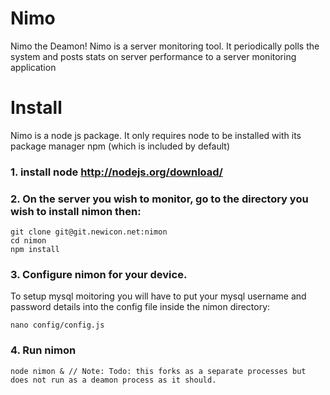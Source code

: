 Nimo
=====

Nimo the Deamon! Nimo is a server monitoring tool. It periodically polls the system and posts 
stats on server performance to a server monitoring application

Install
=======

Nimo is a node js package. It only requires node to be installed with its package manager npm (which is included by default)

### 1. install node http://nodejs.org/download/

### 2. On the server you wish to monitor, go to the directory you wish to install nimon then:

    git clone git@git.newicon.net:nimon
    cd nimon
    npm install

### 3. Configure nimon for your device. 
To setup mysql moitoring you will have to put your mysql username and password details into the config file
inside the nimon directory:

    nano config/config.js 

### 4. Run nimon

    node nimon & // Note: Todo: this forks as a separate processes but does not run as a deamon process as it should.